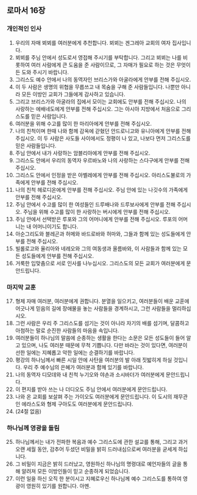## 로마서 16장

### 개인적인 인사
1. 우리의 자매 뵈뵈를 여러분에게 추천합니다. 뵈뵈는 겐그레아 교회의 여자 집사입니다.
2. 뵈뵈를 주님 안에서 성도로서 영접해 주시기를 부탁합니다. 그리고 뵈뵈는 나를 비롯하여 여러 사람에게 큰 도움을 준 사람이므로, 그 자매가 필요로 하는 것은 무엇이든 도와 주시기 바랍니다.
3. 그리스도 예수 안에서 나의 동역자인 브리스가와 아굴라에게 안부를 전해 주십시오.
4. 이 두 사람은 생명의 위협을 무릅쓰고 내 목숨을 구해 준 사람들입니다. 나뿐만 아니라 모든 이방인 교회가 그들에게 감사하고 있습니다.
5. 그리고 브리스가와 아굴라의 집에서 모이는 교회에도 안부를 전해 주십시오. 나의 사랑하는 에배네도에게 안부를 전해 주십시오. 그는 아시아 지방에서 처음으로 그리스도를 믿은 사람입니다.
6. 여러분을 위해 수고를 많이 한 마리아에게 안부를 전해 주십시오.
7. 나의 친척이며 한때 나와 함께 감옥에 갇혔던 안드로니고와 유니아에게 안부를 전해 주십시오. 이 두 사람은 사도들 사이에서도 정평이 나 있고, 나보다 먼저 그리스도를 믿은 사람들입니다.
8. 주님 안에서 내가 사랑하는 암블리아에게 안부를 전해 주십시오.
9. 그리스도 안에서 우리의 동역자 우르바노와 나의 사랑하는 스다구에게 안부를 전해 주십시오.
10. 그리스도 안에서 인정을 받은 아벨레에게 안부를 전해 주십시오. 아리스도불로의 가족에게 안부를 전해 주십시오.
11. 나의 친척 헤로디온에게 안부를 전해 주십시오. 주님 안에 있는 나깃수의 가족에게 안부를 전해 주십시오.
12. 주님 안에서 수고를 많이 한 여성들인 드루배나와 드루보사에게 안부를 전해 주십시오. 주님을 위해 수고를 많이 한 사랑하는 버시에게 안부를 전해 주십시오.
13. 주님 안에서 선택받은 루포와 그의 어머니에게 안부를 전해 주십시오. 루포의 어머니는 내 어머니이기도 합니다.
14. 아순그리도와 블레곤과 허메와 바드로바와 허마와, 그들과 함께 있는 성도들에게 안부를 전해 주십시오.
15. 빌롤로고와 율리아와 네레오와 그의 여동생과 올름바와, 이 사람들과 함께 있는 모든 성도들에게 안부를 전해 주십시오.
16. 거룩한 입맞춤으로 서로 인사를 나누십시오. 그리스도의 모든 교회가 여러분에게 문안드립니다.
### 마지막 교훈
17. 형제 자매 여러분, 여러분에게 권합니다. 분열을 일으키고, 여러분들이 배운 교훈에 어긋나게 믿음의 길에 장애물을 놓는 사람들을 경계하시고, 그런 사람들을 멀리하십시오.
18. 그런 사람은 우리 주 그리스도를 섬기는 것이 아니라 자기의 배를 섬기며, 달콤하고 아첨하는 말로 순진한 사람들의 마음을 속입니다.
19. 여러분들이 하나님의 말씀에 순종하는 생활을 한다는 소문은 모든 성도들이 들어 알고 있으며, 나도 여러분 때문에 무척 기쁩니다. 다만 바라는 것이 있다면, 여러분이 선한 일에는 지혜롭고 악한 일에는 순결하기를 바랍니다.
20. 평강의 하나님께서 빠른 시일 안에 사탄을 여러분의 발 아래 짓밟히게 하실 것입니다. 우리 주 예수님의 은혜가 여러분과 함께 있기를 바랍니다.
21. 나의 동역자 디모데와 내 친척 누기오와 야손과 소시바더가 여러분에게 문안드립니다.
22. 이 편지를 받아 쓰는 나 더디오도 주님 안에서 여러분에게 문안드립니다.
23. 나와 온 교회를 보살펴 주는 가이오도 여러분에게 문안드립니다. 이 도시의 재무관인 에라스도와 형제 구아도도 여러분에게 문안드립니다.
24. (24절 없음)
### 하나님께 영광을 돌림
25. 하나님께서는 내가 전파한 복음과 예수 그리스도에 관한 설교를 통해, 그리고 과거 오랜 세월 동안, 감추어 두셨던 비밀을 밝히 드러내심으로써 여러분을 굳세게 하십니다.
26. 그 비밀이 지금은 밝히 드러났고, 영원하신 하나님의 명령대로 예언자들의 글을 통해 알려져 모든 이방인들이 믿고 순종하게 되었습니다.
27. 이런 일을 하신 오직 한 분이시고 지혜로우신 하나님께 예수 그리스도를 통하여 영광이 영원히 있기를 원합니다. 아멘.